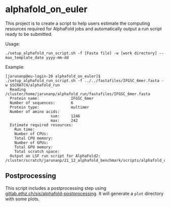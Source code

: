 # alphafold_on_euler

This project is to create a script to help users estimate the computing resources required for AlphaFold jobs and automatically output a  run script ready to be submitted.

Usage:

```
./setup_alphafold_run_script.sh -f [Fasta file] -w [work directory] --max_template_date yyyy-mm-dd
```

Example:

```
[jarunanp@eu-login-20 alphafold_on_euler]$ ./setup_alphafold_run_script.sh -f ../../fastafiles/IFGSC_6mer.fasta -w $SCRATCH/alphafold_run
  Reading /cluster/home/jarunanp/alphafold_run/fastafiles/IFGSC_6mer.fasta
  Protein name:              IFGSC_6mer
  Number of sequences:       6
  Protein type:              multimer
  Number of amino acids:
                    sum:     1246
                    max:     242
  Estimate required resources:
    Run time: 
    Number of CPUs: 
    Total CPU memory: 
    Number of GPUs: 
    Total GPU memory: 
    Total scratch space: 
  Output an LSF run script for AlphaFold2: /cluster/scratch/jarunanp/21_12_alphafold_benchmark/scripts/alphafold_on_euler/run_alphafold.bsub
```

## Postprocessing

This script includes a postprocessing step using
[gitlab.ethz.ch/sis/alphafold-postprocessing](https://gitlab.ethz.ch/sis/alphafold-postprocessing).
It will generate a `plot` directory with some plots.
